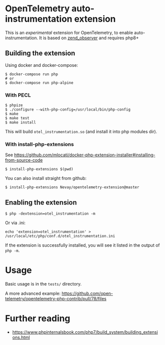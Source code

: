 # OpenTelemetry auto-instrumentation extension

This is an _experimental_ extension for OpenTelemetry, to enable auto-instrumentation.
It is based on [zend_observer](https://www.datadoghq.com/blog/engineering/php-8-observability-baked-right-in/) and requires php8+

## Building the extension

Using docker and docker-compose:
```shell
$ docker-compose run php
# or
$ docker-compose run php-alpine
```

### With PECL
```shell
$ phpize
$ ./configure --with-php-config=/usr/local/bin/php-config
$ make
$ make test
$ make install
```

This will build `otel_instrumentation.so` (and install it into php modules dir).

### With install-php-extensions

See https://github.com/mlocati/docker-php-extension-installer#installing-from-source-code

```shell
$ install-php-extensions $(pwd)
```

You can also install straight from github:

```shell
$ install-php-extensions Nevay/opentelemetry-extension@master
```

## Enabling the extension

```shell
$ php -dextension=otel_instrumentation -m
```

Or via .ini:
```shell
echo 'extension=otel_instrumentation' > /usr/local/etc/php/conf.d/otel_instrumentation.ini
```

If the extension is successfully installed, you will see it listed in the output of `php -m`.

# Usage

Basic usage is in the `tests/` directory.

A more advanced example: https://github.com/open-telemetry/opentelemetry-php-contrib/pull/78/files

# Further reading

* https://www.phpinternalsbook.com/php7/build_system/building_extensions.html